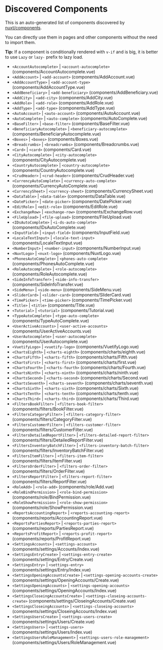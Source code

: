 # Discovered Components

This is an auto-generated list of components discovered by [nuxt/components](https://github.com/nuxt/components).

You can directly use them in pages and other components without the need to import them.

**Tip:** If a component is conditionally rendered with `v-if` and is big, it is better to use `Lazy` or `lazy-` prefix to lazy load.

- `<AccountAutocomplete>` | `<account-autocomplete>` (components/AccountAutocomplete.vue)
- `<AddAccount>` | `<add-account>` (components/AddAccount.vue)
- `<AddAccountType>` | `<add-account-type>` (components/AddAccountType.vue)
- `<AddBeneficiary>` | `<add-beneficiary>` (components/AddBeneficiary.vue)
- `<AddCity>` | `<add-city>` (components/AddCity.vue)
- `<AddRole>` | `<add-role>` (components/AddRole.vue)
- `<AddType>` | `<add-type>` (components/AddType.vue)
- `<AutoAccount>` | `<auto-account>` (components/AutoAccount.vue)
- `<AutoComplete>` | `<auto-complete>` (components/AutoComplete.vue)
- `<BaseFilter>` | `<base-filter>` (components/BaseFilter.vue)
- `<BeneficiaryAutocomplete>` | `<beneficiary-autocomplete>` (components/BeneficiaryAutocomplete.vue)
- `<Boxes>` | `<boxes>` (components/Boxes.vue)
- `<Breadcrumbs>` | `<breadcrumbs>` (components/Breadcrumbs.vue)
- `<Card>` | `<card>` (components/Card.vue)
- `<CityAutocomplete>` | `<city-autocomplete>` (components/CityAutocomplete.vue)
- `<CountryAutocomplete>` | `<country-autocomplete>` (components/CountryAutocomplete.vue)
- `<CrudHeader>` | `<crud-header>` (components/CrudHeader.vue)
- `<CurrencyAutoComplete>` | `<currency-auto-complete>` (components/CurrencyAutoComplete.vue)
- `<CurrencySheet>` | `<currency-sheet>` (components/CurrencySheet.vue)
- `<DataTable>` | `<data-table>` (components/DataTable.vue)
- `<DatePicker>` | `<date-picker>` (components/DatePicker.vue)
- `<EditRole>` | `<edit-role>` (components/EditRole.vue)
- `<ExchangeRow>` | `<exchange-row>` (components/ExchangeRow.vue)
- `<FileUpload>` | `<file-upload>` (components/FileUpload.vue)
- `<IDsAutoComplete>` | `<i-ds-auto-complete>` (components/IDsAutoComplete.vue)
- `<InputField>` | `<input-field>` (components/InputField.vue)
- `<LocaleTextInput>` | `<locale-text-input>` (components/LocaleTextInput.vue)
- `<NumberInput>` | `<number-input>` (components/NumberInput.vue)
- `<NuxtLogo>` | `<nuxt-logo>` (components/NuxtLogo.vue)
- `<PhonesAutoComplete>` | `<phones-auto-complete>` (components/PhonesAutoComplete.vue)
- `<RoleAutocomplete>` | `<role-autocomplete>` (components/RoleAutocomplete.vue)
- `<SideInfoTransfer>` | `<side-info-transfer>` (components/SideInfoTransfer.vue)
- `<SideMenu>` | `<side-menu>` (components/SideMenu.vue)
- `<SliderCard>` | `<slider-card>` (components/SliderCard.vue)
- `<TimePicker>` | `<time-picker>` (components/TimePicker.vue)
- `<Title>` | `<title>` (components/Title.vue)
- `<Tutorial>` | `<tutorial>` (components/Tutorial.vue)
- `<TypeAutoComplete>` | `<type-auto-complete>` (components/TypeAutoComplete.vue)
- `<UserActiveAccounts>` | `<user-active-accounts>` (components/UserActiveAccounts.vue)
- `<UserAutocomplete>` | `<user-autocomplete>` (components/UserAutocomplete.vue)
- `<VuetifyLogo>` | `<vuetify-logo>` (components/VuetifyLogo.vue)
- `<ChartsEighth>` | `<charts-eighth>` (components/charts/eighth.vue)
- `<ChartsFifth>` | `<charts-fifth>` (components/charts/Fifth.vue)
- `<ChartsFirst>` | `<charts-first>` (components/charts/first.vue)
- `<ChartsFourth>` | `<charts-fourth>` (components/charts/Fourth.vue)
- `<ChartsNinth>` | `<charts-ninth>` (components/charts/ninth.vue)
- `<ChartsSecond>` | `<charts-second>` (components/charts/Second.vue)
- `<ChartsSeventh>` | `<charts-seventh>` (components/charts/seventh.vue)
- `<ChartsSixth>` | `<charts-sixth>` (components/charts/Sixth.vue)
- `<ChartsTenth>` | `<charts-tenth>` (components/charts/tenth.vue)
- `<ChartsThird>` | `<charts-third>` (components/charts/Third.vue)
- `<FiltersBookFilter>` | `<filters-book-filter>` (components/filters/BookFilter.vue)
- `<FiltersCategoryFilter>` | `<filters-category-filter>` (components/filters/CategoryFilter.vue)
- `<FiltersCustomerFilter>` | `<filters-customer-filter>` (components/filters/CustomerFilter.vue)
- `<FiltersDetailedReportFilter>` | `<filters-detailed-report-filter>` (components/filters/DetailedReportFilter.vue)
- `<FiltersInventoryBatchFilter>` | `<filters-inventory-batch-filter>` (components/filters/InventoryBatchFilter.vue)
- `<FiltersItemFilter>` | `<filters-item-filter>` (components/filters/ItemFilter.vue)
- `<FiltersOrderFilter>` | `<filters-order-filter>` (components/filters/OrderFilter.vue)
- `<FiltersReportFilter>` | `<filters-report-filter>` (components/filters/ReportFilter.vue)
- `<RoleAdd>` | `<role-add>` (components/role/Add.vue)
- `<RoleBindPermission>` | `<role-bind-permission>` (components/role/BindPermission.vue)
- `<RoleShowPermission>` | `<role-show-permission>` (components/role/ShowPermission.vue)
- `<ReportsAccountingReport>` | `<reports-accounting-report>` (components/reports/AccountingReport.vue)
- `<ReportsPartiesReport>` | `<reports-parties-report>` (components/reports/PartiesReport.vue)
- `<ReportsProfitReport>` | `<reports-profit-report>` (components/reports/ProfitReport.vue)
- `<SettingsAccounts>` | `<settings-accounts>` (components/settings/Accounts/Index.vue)
- `<SettingsEntryCreate>` | `<settings-entry-create>` (components/settings/Entry/Create.vue)
- `<SettingsEntry>` | `<settings-entry>` (components/settings/Entry/Index.vue)
- `<SettingsOpeningAccountsCreate>` | `<settings-opening-accounts-create>` (components/settings/OpeningAccounts/Create.vue)
- `<SettingsOpeningAccounts>` | `<settings-opening-accounts>` (components/settings/OpeningAccounts/Index.vue)
- `<SettingsCloseingAccountsCreate>` | `<settings-closeing-accounts-create>` (components/settings/CloseingAccounts/Create.vue)
- `<SettingsCloseingAccounts>` | `<settings-closeing-accounts>` (components/settings/CloseingAccounts/Index.vue)
- `<SettingsUsersCreate>` | `<settings-users-create>` (components/settings/Users/Create.vue)
- `<SettingsUsers>` | `<settings-users>` (components/settings/Users/Index.vue)
- `<SettingsUsersRoleManagement>` | `<settings-users-role-management>` (components/settings/Users/RoleManagement.vue)
